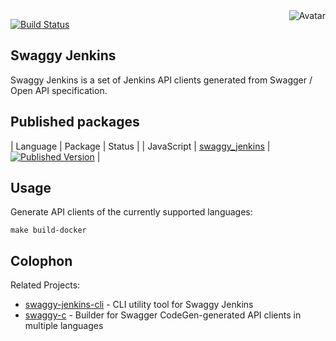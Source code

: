 <img align="right" src="https://raw.github.com/cliffano/swaggy-jenkins/master/avatar.jpg" alt="Avatar"/>

[![Build Status](https://img.shields.io/travis/cliffano/swaggy-jenkins.svg)](http://travis-ci.org/cliffano/swaggy-jenkins)
<br/>

Swaggy Jenkins
--------------

Swaggy Jenkins is a set of Jenkins API clients generated from Swagger / Open API specification.

Published packages
------------------

| Language | Package | Status |
| JavaScript | [swaggy_jenkins]((http://www.npmjs.com/package/swaggy_jenkins)) | [![Published Version](https://img.shields.io/npm/v/swaggy_jenkins.svg)](http://www.npmjs.com/package/swaggy_jenkins) |

Usage
-----

Generate API clients of the currently supported languages:

    make build-docker

Colophon
--------

Related Projects:

* [swaggy-jenkins-cli](http://github.com/cliffano/swaggy-jenkins-cli) - CLI utility tool for Swaggy Jenkins
* [swaggy-c](http://github.com/cliffano/swaggy-c) - Builder for Swagger CodeGen-generated API clients in multiple languages
